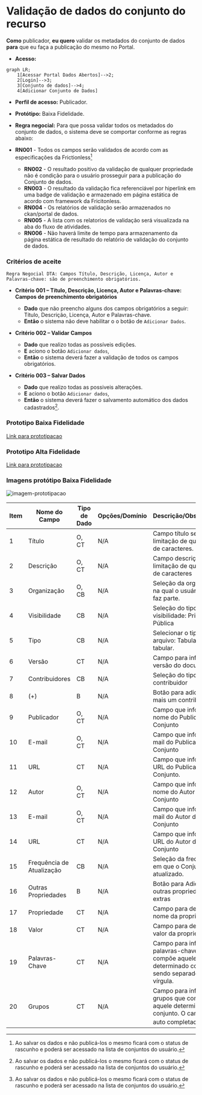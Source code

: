 # Validação de dados do conjunto do recurso

**Como** publicador, **eu quero**  validar os metadados do conjunto de dados  **para** que eu faça a publicação do mesmo no Portal.

- **Acesso:** 

```mermaid
graph LR;
    1[Acessar Portal Dados Abertos]-->2;
    2[Login]-->3;
    3[Conjunto de dados]-->4;
    4[Adicionar Conjunto de Dados]
```

- **Perfil de acesso:** Publicador. 
- **Protótipo:** Baixa Fidelidade.

- **Regra negocial:** Para que possa validar todos os metadados do conjunto de dados, o sistema deve se comportar conforme as regras abaixo:
- **RN001** - Todos os campos serão validados de acordo com as especificações da Frictionless[^1]
	- **RN002** - O resultado positivo da validação de qualquer propriedade não é condição para o usuário prosseguir para a publicação do Conjunto de dados. 
	- **RN003** - O resultado da validação fica referenciável por hiperlink em uma badge de validação e armazenado em página estática de acordo com framework da Fricitonless. 
	- **RN004** - Os relatórios de validação serão armazenados no ckan/portal de dados.  
    - **RN005** - A lista com os relatorios de validação será visualizada na aba do fluxo de atividades.
	- **RN006** - Não haverá limite de tempo para armazenamento da página estática de resultado do relatório de validação do conjunto de dados.
 
### Critérios de aceite

````
Regra Negocial DTA: Campos Título, Descrição, Licença, Autor e 
Palavras-chave: são de preenchimento obrigatórios.
````

- **Critério 001 – Título, Descrição, Licença, Autor e Palavras-chave: Campos de preenchimento obrigatórios**
	- **Dado** que não preencho alguns dos campos obrigatórios a seguir: Título, Descrição, Licença, Autor e Palavras-chave.
	- **Então** o sistema não deve habilitar o o botão de `Adicionar Dados`. 

- **Critério 002 – Validar Campos**
	- **Dado** que realizo todas as possíveis edições.
	- **E** aciono o botão `Adicionar dados`,
	- **Então** o sistema deverá fazer a validação de todos os campos obrigatórios.

- **Critério 003 – Salvar Dados**
	- **Dado** que realizo todas as possiveis alterações.
	- **E** aciono o botão `Adicionar dados`,
	- **Então** o sistema deverá fazer o salvamento automático dos dados cadastrados[^1]. 

### Prototipo Baixa Fidelidade

[Link para prototipacao](/assets/pdfs/prototipo_telas_ckan.pdf)

### Prototipo Alta Fidelidade

[Link para prototipacao](https://www.figma.com/proto/X0SZVAiL6Auf6pqssoewnn/SEPLAG-CKAN?node-id=2%3A387&scaling=min-zoom&page-id=2%3A387&starting-point-node-id=217%3A1115) 
### Imagens protótipo Baixa Fidelidade

![imagem-prototipacao](/assets/imagem.png)


| Item |                        Nome do Campo                        | Tipo de Dado | Opções/Domínio |     Descrição/Observações      |
|------|-------------------------------------------------------------|------------------|----------------|--------------------------------|
|    1 |    Título               |    O, CT          |     N/A    | Campo título sem limitação de quantidade de caracteres.
|    2 |           Descrição    |    O, CT           |       N/A     |Campo descrição sem limitação de quantidade de caracteres |
|    3 |  Organização|      O, CB         |       N/A     | Seleção da organização na qual o usuário logado faz parte. |
|    4 |   Visibilidade |        CB        |   N/A          | Seleção do tipo de visibilidade: Privada ou Pública  |
|    5 |   Tipo                       |  CB               |    N/A        |Selecionar o tipo de arquivo: Tabular ou não tabular. |
|    6 |  Versão |         CT      |        N/A       |  Campo para informar a versão do documento.|	
|    7 |  Contribuidores |       CB      |       N/A     | Seleção do tipo de contribuidor|
|    8 |  (+) |       B      |      N/A     | Botão para adicionar mais um contribuidor  |
|    9 |  Publicador |   O, CT          |    N/A       | Campo que informa o nome do Publicador do Conjunto |
|    10 |  E-mail |        O, CT     |   N/A        | Campo que informa o e-mail do Publicador do Conjunto |
|    11 |  URL |        CT     |    N/A      | Campo que informa a URL do Publicador do Conjunto.
|    12 |  Autor |       O, CT      |   N/A       |  Campo que informa o nome do Autor do Conjunto|
|    13 | E-mail  |      O, CT       |    N/A       | Campo que informa o e-mail do Autor do Conjunto |
|    14 | URL  |      CT       |         N/A  | Campo que informa a URL do Autor do Conjunto |
|    15 | Frequência de Atualização  |   CB          |      N/A     | Seleção da frequência em que o Conjunto será atualizado.  |
|    16 | Outras Propriedades  |  B           |     N/A      | Botão para Adionar outras propriedades extras  |
|    17 | Propriedade  |    CT         |  N/A         | Campo para descrever o nome da propriedade  |
|    18 | Valor |         CT    |          N/A | Campo para descrever o valor da propriedade  |
|    19 | Palavras-Chave |    CT         |   N/A        | Campo para informar as palavras-chave que compõe aquele determinado conjunto, sendo separado por vírgula.  |
|    20 | Grupos  |         CT    |     N/A      | Campo para informar grupos que compõe aquele determinado conjunto. O campo será auto completado.[^1]|

[^1]:Ao salvar os dados e não publicá-los o mesmo ficará com o status de rascunho e poderá ser acessado na lista de conjuntos do usuário. 
[^2]::[gitnore](https://www.toptal.com/developers/gitignore/)